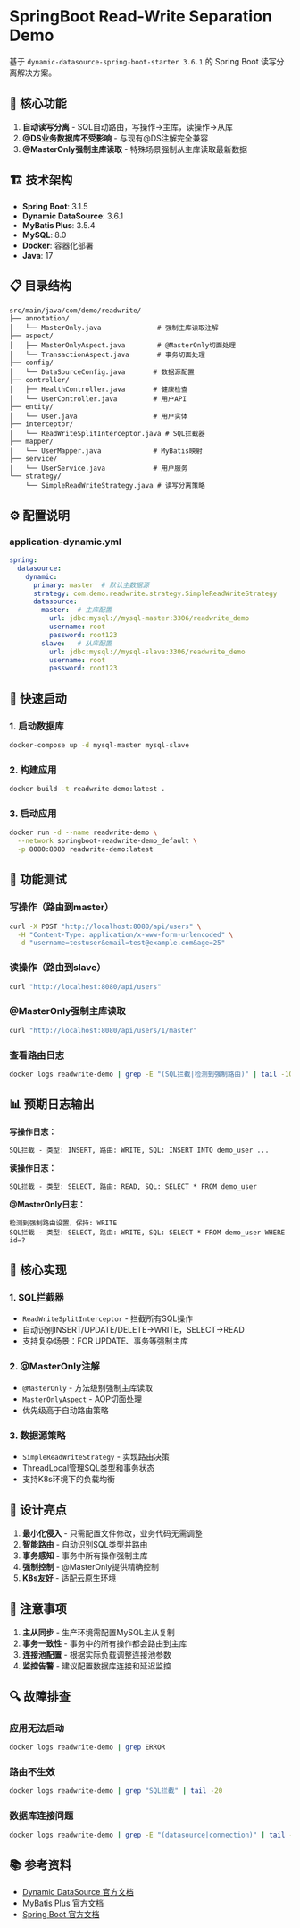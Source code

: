 # SpringBoot Read-Write Separation Demo

基于 `dynamic-datasource-spring-boot-starter 3.6.1` 的 Spring Boot 读写分离解决方案。

## 🎯 核心功能

1. **自动读写分离** - SQL自动路由，写操作→主库，读操作→从库
2. **@DS业务数据库不受影响** - 与现有@DS注解完全兼容
3. **@MasterOnly强制主库读取** - 特殊场景强制从主库读取最新数据

## 🏗️ 技术架构

- **Spring Boot**: 3.1.5
- **Dynamic DataSource**: 3.6.1  
- **MyBatis Plus**: 3.5.4
- **MySQL**: 8.0
- **Docker**: 容器化部署
- **Java**: 17

## 📋 目录结构

```
src/main/java/com/demo/readwrite/
├── annotation/
│   └── MasterOnly.java              # 强制主库读取注解
├── aspect/
│   ├── MasterOnlyAspect.java        # @MasterOnly切面处理
│   └── TransactionAspect.java       # 事务切面处理
├── config/
│   └── DataSourceConfig.java       # 数据源配置
├── controller/
│   ├── HealthController.java       # 健康检查
│   └── UserController.java         # 用户API
├── entity/
│   └── User.java                   # 用户实体
├── interceptor/
│   └── ReadWriteSplitInterceptor.java # SQL拦截器
├── mapper/
│   └── UserMapper.java             # MyBatis映射
├── service/
│   └── UserService.java            # 用户服务
└── strategy/
    └── SimpleReadWriteStrategy.java # 读写分离策略
```

## ⚙️ 配置说明

### application-dynamic.yml
```yaml
spring:
  datasource:
    dynamic:
      primary: master  # 默认主数据源
      strategy: com.demo.readwrite.strategy.SimpleReadWriteStrategy
      datasource:
        master:  # 主库配置
          url: jdbc:mysql://mysql-master:3306/readwrite_demo
          username: root
          password: root123
        slave:   # 从库配置  
          url: jdbc:mysql://mysql-slave:3306/readwrite_demo
          username: root
          password: root123
```

## 🚀 快速启动

### 1. 启动数据库
```bash
docker-compose up -d mysql-master mysql-slave
```

### 2. 构建应用
```bash
docker build -t readwrite-demo:latest .
```

### 3. 启动应用
```bash
docker run -d --name readwrite-demo \
  --network springboot-readwrite-demo_default \
  -p 8080:8080 readwrite-demo:latest
```

## 🧪 功能测试

### 写操作（路由到master）
```bash
curl -X POST "http://localhost:8080/api/users" \
  -H "Content-Type: application/x-www-form-urlencoded" \
  -d "username=testuser&email=test@example.com&age=25"
```

### 读操作（路由到slave）
```bash  
curl "http://localhost:8080/api/users"
```

### @MasterOnly强制主库读取
```bash
curl "http://localhost:8080/api/users/1/master"
```

### 查看路由日志
```bash
docker logs readwrite-demo | grep -E "(SQL拦截|检测到强制路由)" | tail -10
```

## 📊 预期日志输出

**写操作日志：**
```
SQL拦截 - 类型: INSERT, 路由: WRITE, SQL: INSERT INTO demo_user ...
```

**读操作日志：**
```  
SQL拦截 - 类型: SELECT, 路由: READ, SQL: SELECT * FROM demo_user
```

**@MasterOnly日志：**
```
检测到强制路由设置，保持: WRITE
SQL拦截 - 类型: SELECT, 路由: WRITE, SQL: SELECT * FROM demo_user WHERE id=?
```

## 🔧 核心实现

### 1. SQL拦截器
- `ReadWriteSplitInterceptor` - 拦截所有SQL操作
- 自动识别INSERT/UPDATE/DELETE→WRITE，SELECT→READ
- 支持复杂场景：FOR UPDATE、事务等强制主库

### 2. @MasterOnly注解
- `@MasterOnly` - 方法级别强制主库读取
- `MasterOnlyAspect` - AOP切面处理
- 优先级高于自动路由策略

### 3. 数据源策略  
- `SimpleReadWriteStrategy` - 实现路由决策
- ThreadLocal管理SQL类型和事务状态
- 支持K8s环境下的负载均衡

## 🌟 设计亮点

1. **最小化侵入** - 只需配置文件修改，业务代码无需调整
2. **智能路由** - 自动识别SQL类型并路由
3. **事务感知** - 事务中所有操作强制主库
4. **强制控制** - @MasterOnly提供精确控制
5. **K8s友好** - 适配云原生环境

## 📝 注意事项

1. **主从同步** - 生产环境需配置MySQL主从复制
2. **事务一致性** - 事务中的所有操作都会路由到主库
3. **连接池配置** - 根据实际负载调整连接池参数
4. **监控告警** - 建议配置数据库连接和延迟监控

## 🔍 故障排查

### 应用无法启动
```bash
docker logs readwrite-demo | grep ERROR
```

### 路由不生效
```bash  
docker logs readwrite-demo | grep "SQL拦截" | tail -20
```

### 数据库连接问题
```bash
docker logs readwrite-demo | grep -E "(datasource|connection)" | tail -10
```

## 📚 参考资料

- [Dynamic DataSource 官方文档](https://baomidou.com/pages/a61e1b/)
- [MyBatis Plus 官方文档](https://baomidou.com/)
- [Spring Boot 官方文档](https://spring.io/projects/spring-boot)

